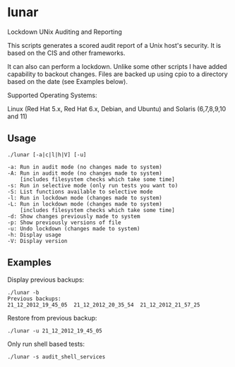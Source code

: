 lunar
=====

Lockdown UNix Auditing and Reporting

This scripts generates a scored audit report of a Unix host's security.
It is based on the CIS and other frameworks.

It can also can perform a lockdown. Unlike some other scripts I have added
capability to backout changes. Files are backed up using cpio to a directory
based on the date (see Examples below).

Supported Operating Systems:

Linux (Red Hat 5.x, Red Hat 6.x, Debian, and Ubuntu) and Solaris (6,7,8,9,10 and 11)


Usage 
-----

	./lunar [-a|c|l|h|V] [-u]

	-a: Run in audit mode (no changes made to system)
	-A: Run in audit mode (no changes made to system)
	    [includes filesystem checks which take some time]
	-s: Run in selective mode (only run tests you want to)
	-S: List functions available to selective mode
	-l: Run in lockdown mode (changes made to system)
	-L: Run in lockdown mode (changes made to system)
	    [includes filesystem checks which take some time]
	-d: Show changes previously made to system
	-p: Show previously versions of file
	-u: Undo lockdown (changes made to system)
	-h: Display usage
	-V: Display version

Examples
--------

Display previous backups:

	./lunar -b
	Previous backups:
	21_12_2012_19_45_05  21_12_2012_20_35_54  21_12_2012_21_57_25

Restore from previous backup:

	./lunar -u 21_12_2012_19_45_05

Only run shell based tests:

	./lunar -s audit_shell_services

